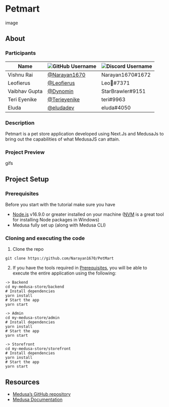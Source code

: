 # Petmart
  image

## About
  ### Participants
  | Name | ![GitHub Username](https://img.shields.io/badge/github-%23121011.svg?style=for-the-badge&logo=github&logoColor=white) |![Discord Username](https://img.shields.io/badge/Discord-%237289DA.svg?style=for-the-badge&logo=discord&logoColor=white)|
  | --- | --- | --- |
  |Vishnu Rai | [@Narayan1670](https://github.com/Narayan1670)|Narayan1670#1672|
  |Leofierus | [@Leofierus](https://github.com/Leofierus)|Leo🦋#7371|
  |Vaibhav Gupta | [@Dynomin](https://github.com/Dynomin)|StarBrawler#9151|
  |Teri Eyenike | [@Terieyenike](https://github.com/terieyenike)|teri#9963|
  |Eluda | [@eludadev](https://github.com/eludadev)|eluda#4050|
  
  ### Description
  Petmart is a pet store application developed using Next.Js and MedusaJs to bring out the capabilities of what MedusaJS can attain.
  
  ### Project Preview
  gifs
  
## Project Setup
  ### Prerequisites
  Before you start with the tutorial make sure you have

  - [Node.js](https://nodejs.org/en/) v16.9.0 or greater installed on your machine ([NVM](https://github.com/coreybutler/nvm-windows) is a great tool for installing Node packages in Windows)
  - Medusa fully set up (along with Medusa CLI)

  ### Cloning and executing the code
1. Clone the repo
```
git clone https://github.com/Narayan1670/PetMart
```
2. If you have the tools required in [Prerequisites](#prerequisites), you will be able to execute the entire application using the following:
```
-> Backend
cd my-medusa-store/backend
# Install dependencies
yarn install
# Start the app
yarn start

-> Admin
cd my-medusa-store/admin
# Install dependencies
yarn install
# Start the app
yarn start

-> Storefront
cd my-medusa-store/storefront
# Install dependencies
yarn install
# Start the app
yarn start
```

## Resources
- [Medusa’s GitHub repository](https://github.com/medusajs/medusa)
- [Medusa Documentation](https://docs.medusajs.com/)
